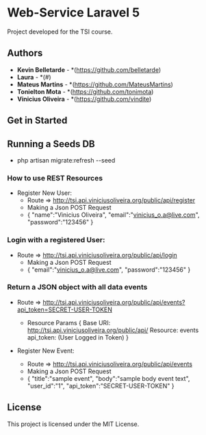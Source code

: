 # Web-Service Laravel 5
Project developed for the TSI course.

## Authors

* **Kevin Belletarde** - *(https://github.com/belletarde)
* **Laura** - *(#)
* **Mateus Martins** - *(https://github.com/MateusMartins)
* **Tonielton Mota** - *(https://github.com/tonimota)
* **Vinicius Oliveira** - *(https://github.com/vindite)

## Get in Started

## Running a Seeds DB
* php artisan migrate:refresh --seed

### How to use REST Resources

* Register New User:
    * Route => http://tsi.api.viniciusoliveira.org/public/api/register
    * Making a Json POST Request
    * {
    	"name":"Vinicius Oliveira",
    	"email":"vinicius_o.a@live.com",
    	"password":"123456"
    }


### Login with a registered User:
* Route => http://tsi.api.viniciusoliveira.org/public/api/login
    * Making a Json POST Request
    * {
    	"email":"vinicius_o.a@live.com",
    	"password":"123456"
    }

### Return a JSON object with all data events
* Route => http://tsi.api.viniciusoliveira.org/public/api/events?api_token=SECRET-USER-TOKEN

    * Resource Params {
    	Base URI: http://tsi.api.viniciusoliveira.org/public/api/
    	Resource: events
    	api_token: (User Logged in Token)
    }

* Register New Event:
    * Route => http://tsi.api.viniciusoliveira.org/public/api/events
    * Making a Json POST Request
    * {
        "title":"sample event",
        "body":"sample body event text",
        "user_id":"1",
        "api_token":"SECRET-USER-TOKEN"
    }
## License

This project is licensed under the MIT License.
